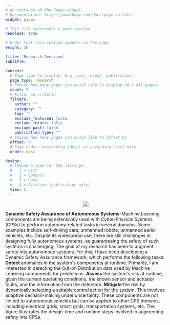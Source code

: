 ```yaml
---
# An instance of the Pages widget.
# Documentation: https://wowchemy.com/docs/page-builder/
widget: pages

# This file represents a page section.
headless: true

# Order that this section appears on the page.
weight: 30

title: 'Research Overview'
subtitle:

content:
  # Page type to display. E.g. post, event, publication...
  page_type: research
  # Choose how many pages you would like to display (0 = all pages)
  count: 5
  # Filter on criteria
  filters:
    author: ""
    category: ""
    tag: ""
    exclude_featured: false
    exclude_future: false
    exclude_past: false
    publication_type: ""
  # Choose how many pages you would like to offset by
  offset: 0
  # Page order: descending (desc) or ascending (asc) date.
  order: desc

design:
  # Choose a view for the listings:
  #   1 = List
  #   2 = Compact
  #   3 = Card
  #   4 = Citation (publication only)
  view: 2
---
```


<p align="center">
  <img src="media/featured.png" align="center"/>
</p>
<!-- xfun::embed_file("media/featured.pdf") -->

**Dynamic Safety Assurance of Autonomous Systems**-Machine Learning components are being extensively used with Cyber-Physical Systems (CPSs) to perform autonomy-related tasks in several domains. Some examples include self-driving cars, unmanned robots, unmanned aerial vehicles, etc. Despite its widespread use, there are still challenges in designing fully autonomous systems, as guaranteeing the safety of such systems is challenging. The goal of my research has been to augment safety into autonomous systems. For this, I have been developing a Dynamic Safety Assurance framework, which performs the following tasks: **Detect** anomalies in the system's components at runtime. Primarily, I am interested in detecting the Out-of-Distribution data used by Machine Learning components for predictions. **Assess** the system's risk at runtime, given the current operating conditions, the known sensor and actuator faults, and the information from the detectors. **Mitigate** the risk by dynamically selecting a suitable control action for the system. This involves adaptive decision-making under uncertainty. These components are not limited to autonomous vehicles but can be applied to other CPS domains, including electrical grids, smart grids, transportation systems, etc. The figure illustrates the design-time and runtime steps involved in augmenting safety into CPSs.


<!-- **Dynamic Safety Assurance of Autonomous Systems**-Tremendous advances have been made in the area of autonomous Cyber-Physical Systems (CPSs) in the last decades, through self-driving cars, unmanned robots, unmanned aerial vehicles, etc. Despite its widespread use, there are still challenges in designing fully autonomous systems, as guaranteeing the safety of such systems is challenging. There have always been design-time techniques like Assurance Case with verification and testing for safety assurance of CPS. However, the evolving operating conditions of these systems and the uncertainties introduced by the machine learning components render the design-time techniques insufficient. So, runtime monitoring is needed to complement the design-time techniques for safety assurance of these systems. The primary goal of my research is to perform runtime safety assurance of autonomous systems. For this, I have been developing a Dynamic Safety Assurance framework, which has the following components as shown in the figure: **Detect** anomalies in the system's components at runtime. Primarily, I am interested in detecting the Out-of-Distribution data used by Machine Learning components for predictions. **Assess** the system's risk at runtime, given the current operating conditions, the known sensor and actuator faults, and the information from the detectors. **Mitigate** the risk by dynamically selecting a suitable control action for the system. This involves adaptive decision-making under uncertainty. These components are not limited to autonomous vehicles but can be applied to other CPS domains, including electrical grids, smart grids, transportation systems, etc. -->
<!--  -->


<!-- However, designing these components is non-trivial because they must operate at runtime on small-scale CPS testbeds like [DeepNNCar](https://github.com/scope-lab-vu/deep-nn-car) and [F1/10 car](https://f1tenth.org/) that have short inference times (50 - 100 milliseconds) and limited onboard computational resources (e.g., Raspberry Pi, NVIDIA Jetson TX2). -->


<!-- [![Screenshot](https://github.com/Shreyasramakrishna90/starter-academic/blob/master/static/media/featured.jpg) -->
